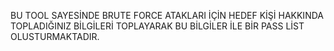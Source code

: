 BU TOOL SAYESİNDE BRUTE FORCE ATAKLARI İÇİN HEDEF KİŞİ HAKKINDA TOPLADIĞINIZ BİLGİLERİ TOPLAYARAK BU BİLGİLER İLE BİR PASS LİST OLUSTURMAKTADIR.
